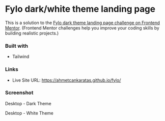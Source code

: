 # Fylo dark/white theme landing page

This is a solution to the [Fylo dark theme landing page challenge on Frontend Mentor](https://www.frontendmentor.io/challenges/fylo-dark-theme-landing-page-5ca5f2d21e82137ec91a50fd). (Frontend Mentor challenges help you improve your coding skills by building realistic projects.)

### Built with

- Tailwind

### Links

- Live Site URL: https://ahmetcankaratas.github.io/fylo/

### Screenshot

Desktop - Dark Theme


Desktop - White Theme



